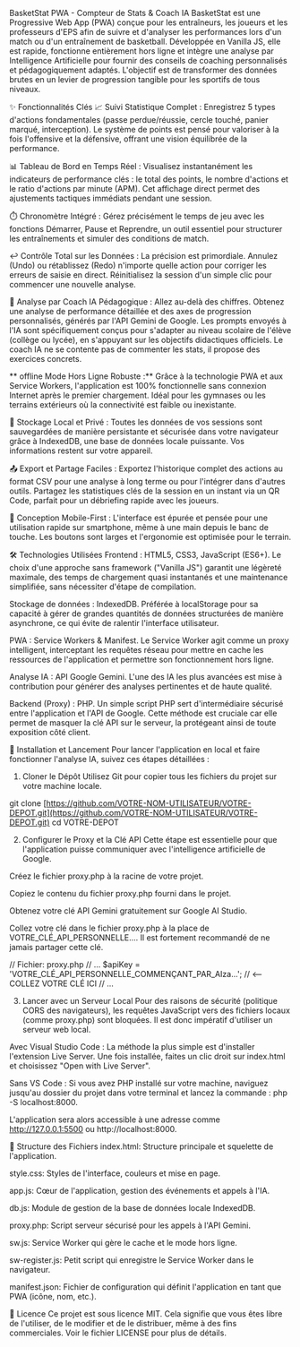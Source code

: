 BasketStat PWA - Compteur de Stats & Coach IA
BasketStat est une Progressive Web App (PWA) conçue pour les entraîneurs, les joueurs et les professeurs d'EPS afin de suivre et d'analyser les performances lors d'un match ou d'un entraînement de basketball. Développée en Vanilla JS, elle est rapide, fonctionne entièrement hors ligne et intègre une analyse par Intelligence Artificielle pour fournir des conseils de coaching personnalisés et pédagogiquement adaptés. L'objectif est de transformer des données brutes en un levier de progression tangible pour les sportifs de tous niveaux.

✨ Fonctionnalités Clés
📈 Suivi Statistique Complet : Enregistrez 5 types d'actions fondamentales (passe perdue/réussie, cercle touché, panier marqué, interception). Le système de points est pensé pour valoriser à la fois l'offensive et la défensive, offrant une vision équilibrée de la performance.

📊 Tableau de Bord en Temps Réel : Visualisez instantanément les indicateurs de performance clés : le total des points, le nombre d'actions et le ratio d'actions par minute (APM). Cet affichage direct permet des ajustements tactiques immédiats pendant une session.

⏱️ Chronomètre Intégré : Gérez précisément le temps de jeu avec les fonctions Démarrer, Pause et Reprendre, un outil essentiel pour structurer les entraînements et simuler des conditions de match.

↩️ Contrôle Total sur les Données : La précision est primordiale. Annulez (Undo) ou rétablissez (Redo) n'importe quelle action pour corriger les erreurs de saisie en direct. Réinitialisez la session d'un simple clic pour commencer une nouvelle analyse.

🤖 Analyse par Coach IA Pédagogique : Allez au-delà des chiffres. Obtenez une analyse de performance détaillée et des axes de progression personnalisés, générés par l'API Gemini de Google. Les prompts envoyés à l'IA sont spécifiquement conçus pour s'adapter au niveau scolaire de l'élève (collège ou lycée), en s'appuyant sur les objectifs didactiques officiels. Le coach IA ne se contente pas de commenter les stats, il propose des exercices concrets.

** offline️ Mode Hors Ligne Robuste :** Grâce à la technologie PWA et aux Service Workers, l'application est 100% fonctionnelle sans connexion Internet après le premier chargement. Idéal pour les gymnases ou les terrains extérieurs où la connectivité est faible ou inexistante.

💾 Stockage Local et Privé : Toutes les données de vos sessions sont sauvegardées de manière persistante et sécurisée dans votre navigateur grâce à IndexedDB, une base de données locale puissante. Vos informations restent sur votre appareil.

📤 Export et Partage Faciles : Exportez l'historique complet des actions au format CSV pour une analyse à long terme ou pour l'intégrer dans d'autres outils. Partagez les statistiques clés de la session en un instant via un QR Code, parfait pour un débriefing rapide avec les joueurs.

📱 Conception Mobile-First : L'interface est épurée et pensée pour une utilisation rapide sur smartphone, même à une main depuis le banc de touche. Les boutons sont larges et l'ergonomie est optimisée pour le terrain.

🛠️ Technologies Utilisées
Frontend : HTML5, CSS3, JavaScript (ES6+). Le choix d'une approche sans framework ("Vanilla JS") garantit une légèreté maximale, des temps de chargement quasi instantanés et une maintenance simplifiée, sans nécessiter d'étape de compilation.

Stockage de données : IndexedDB. Préférée à localStorage pour sa capacité à gérer de grandes quantités de données structurées de manière asynchrone, ce qui évite de ralentir l'interface utilisateur.

PWA : Service Workers & Manifest. Le Service Worker agit comme un proxy intelligent, interceptant les requêtes réseau pour mettre en cache les ressources de l'application et permettre son fonctionnement hors ligne.

Analyse IA : API Google Gemini. L'une des IA les plus avancées est mise à contribution pour générer des analyses pertinentes et de haute qualité.

Backend (Proxy) : PHP. Un simple script PHP sert d'intermédiaire sécurisé entre l'application et l'API de Google. Cette méthode est cruciale car elle permet de masquer la clé API sur le serveur, la protégeant ainsi de toute exposition côté client.

🚀 Installation et Lancement
Pour lancer l'application en local et faire fonctionner l'analyse IA, suivez ces étapes détaillées :

1. Cloner le Dépôt
Utilisez Git pour copier tous les fichiers du projet sur votre machine locale.

git clone [https://github.com/VOTRE-NOM-UTILISATEUR/VOTRE-DEPOT.git](https://github.com/VOTRE-NOM-UTILISATEUR/VOTRE-DEPOT.git)
cd VOTRE-DEPOT

2. Configurer le Proxy et la Clé API
Cette étape est essentielle pour que l'application puisse communiquer avec l'intelligence artificielle de Google.

Créez le fichier proxy.php à la racine de votre projet.

Copiez le contenu du fichier proxy.php fourni dans le projet.

Obtenez votre clé API Gemini gratuitement sur Google AI Studio.

Collez votre clé dans le fichier proxy.php à la place de VOTRE_CLÉ_API_PERSONNELLE.... Il est fortement recommandé de ne jamais partager cette clé.

// Fichier: proxy.php
// ...
$apiKey = 'VOTRE_CLÉ_API_PERSONNELLE_COMMENÇANT_PAR_AIza...'; // <-- COLLEZ VOTRE CLÉ ICI
// ...

3. Lancer avec un Serveur Local
Pour des raisons de sécurité (politique CORS des navigateurs), les requêtes JavaScript vers des fichiers locaux (comme proxy.php) sont bloquées. Il est donc impératif d'utiliser un serveur web local.

Avec Visual Studio Code : La méthode la plus simple est d'installer l'extension Live Server. Une fois installée, faites un clic droit sur index.html et choisissez "Open with Live Server".

Sans VS Code : Si vous avez PHP installé sur votre machine, naviguez jusqu'au dossier du projet dans votre terminal et lancez la commande : php -S localhost:8000.

L'application sera alors accessible à une adresse comme http://127.0.0.1:5500 ou http://localhost:8000.

📂 Structure des Fichiers
index.html: Structure principale et squelette de l'application.

style.css: Styles de l'interface, couleurs et mise en page.

app.js: Cœur de l'application, gestion des événements et appels à l'IA.

db.js: Module de gestion de la base de données locale IndexedDB.

proxy.php: Script serveur sécurisé pour les appels à l'API Gemini.

sw.js: Service Worker qui gère le cache et le mode hors ligne.

sw-register.js: Petit script qui enregistre le Service Worker dans le navigateur.

manifest.json: Fichier de configuration qui définit l'application en tant que PWA (icône, nom, etc.).

📄 Licence
Ce projet est sous licence MIT. Cela signifie que vous êtes libre de l'utiliser, de le modifier et de le distribuer, même à des fins commerciales. Voir le fichier LICENSE pour plus de détails.
